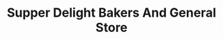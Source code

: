---
title: "Supper Delight Bakers And General Store"
url: /karachi/supper-delight-bakers-and-general-store/
shop: Supermarkt
---